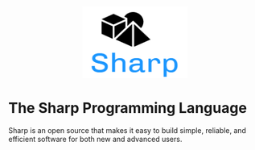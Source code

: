 <a name="logo"/>
<div align="center">
<a href="https://github.com/" target="_blank">
<img src="https://github.com/AndroDevcd/Sharp/blob/master/doc/logo.png" alt="Sharp Logo" width="210" height="142"></img>
</a>
</div>

# The Sharp Programming Language
Sharp is an open source that makes it easy to build simple, reliable, and efficient software for both new and advanced users.
